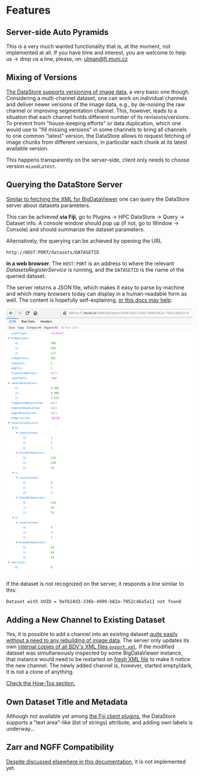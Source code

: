# Features

## Server-side Auto Pyramids
This is a very much wanted functionality that is, at the moment, not implemented at all.
If you have time and interest, you are welcome to help us -> drop us a line, please, on:
ulman@fi.muni.cz

## Mixing of Versions
[The DataStore supports versioning of image data](DESCRIPTION.md#versions-of-data), a very basic one though.
Considering a multi-channel dataset, one can work on individual channels and deliver newer versions
of the image data, e.g., by de-noising the raw channel or improving segmentation channel. This, however,
leads to a situation that each channel holds different number of its revisions/versions. To prevent from
"house-keeping efforts" or data duplication, which one would use to "fill missing versions" in some channels
to bring all channels to one common "latest" version, the DataStore allows to request fetching of image chunks
from different versions, in particular each chunk at its latest available version.

This happens transparently on the server-side, client only needs to choose version `mixedLatest`.

## Querying the DataStore Server
[Similar to fetching the XML for BigDataViewer](APPLICATIONS.md#bdv-opens-tailored-xml)
one can query the DataStore server about datasets parameters.

This can be achieved **via Fiji**, go to Plugins -> HPC DataStore -> Query -> Dataset info.
A console window should pop up (if not, go to Window -> Console) and should summarize the dataset parameters.

Alternatively, the querying can be achieved by opening the URL

```
http://HOST:PORT/datasets/DATASETID
```

**in a web browser**. The `HOST:PORT` is an address to where the relevant *DatasetsRegisterService* is running,
and the `DATASETID` is the name of the queried dataset.

The server returns a JSON file, which makes it easy to parse by machine and which many browsers
today can display in a human-readable form as well. The content is hopefully self-explaining,
[or this docs may help](https://docs.google.com/document/d/1ZeLc83dyNE9USBuvSCLEVGK-zQzUKFb7VGhOlVIRBvU/edit):

![Example of a dataset JSON description](imgs/example_of_dataset_json.png)

If the dataset is not recognized on the server, it responds a line similar to this:

```
Dataset with UUID = 9af618d3-336b-4999-b82e-7052c46a5a11 not found
```

## Adding a New Channel to Existing Dataset
Yes, it is possible to add a channel into an existing dataset [quite easily without a need to any rebuilding of
image data](HISTORY.md). The server only updates its own [internal copies of all BDV's XML files `export.xml`](DESCRIPTION.md#the-bdv-dialect).
If the modified dataset was simultaneously inspected by some BigDataViewer instance, that instance would need to
be restarted on [fresh XML file](APPLICATIONS.md#bdv-opens-tailored-xml) to make it notice the new channel.
The newly added channel is, however, started empty/dark, it is not a clone of anything.

[Check the How-Tos section.](HOWTO.md#adding-a-new-channel)

## Own Dataset Title and Metadata
Although not available yet among [the Fiji client plugins](https://github.com/fiji-hpc/hpc-datastore-fiji),
the DataStore supports a "text area"-like (list of strings) attribute, and adding own labels
is underway...

## Zarr and NGFF Compatibility
[Despite discussed elsewhere in this documentation](DESCRIPTION.md#n5-zarr-and-ngff), it is not implemented yet.
